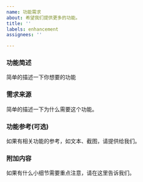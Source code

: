 ```yaml
---
name: 功能需求
about: 希望我们提供更多的功能。
title: ''
labels: enhancement
assignees: ''

---
```


### **功能简述**
简单的描述一下你想要的功能

### **需求来源**
简单的描述一下为什么需要这个功能。

### **功能参考**(可选)
如果有相关功能的参考，如文本、截图，请提供给我们。

### **附加内容**
如果有什么小细节需要重点注意，请在这里告诉我们。
